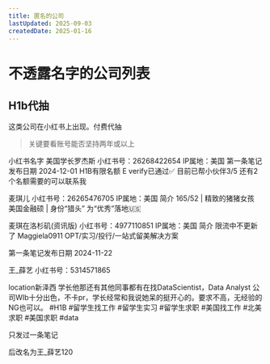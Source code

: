 ```yaml
---
title: 匿名的公司
lastUpdated: 2025-09-03
createdDate: 2025-01-16
---
```

# 不透露名字的公司列表


## H1b代抽
这类公司在小红书上出现。付费代抽

> 关键要看账号能否坚持两年或以上

小红书名字 美国学长罗杰斯
小红书号：26268422654
IP属地：美国
第一条笔记发布日期 2024-12-01
H1B有限名额
E verify已通过✅
目前已帮小伙伴3/5
还有2个名额需要的可以联系我


麦琪儿
小红书号：26265476705
IP属地：美国
简介 
165/52 | 精致的猪猪女孩
美国金融硕 | 身份“猎头”
为“优秀”落地🇺🇸

麦琪在洛杉矶(资讯版)
小红书号：4977110851
IP属地：美国
简介 
限流中不更新了
Maggiela0911
OPT/实习/投行/一站式留美解决方案

第一条笔记发布日期 2024-11-22

王_薛艺
小红书号：5314571865

location新泽西
学长他那还有其他同事都有在找DataScientist，Data Analyst
公司WIb十分出色，不卡pr，学长经常和我说她呆的挺开心的。要求不高，无经验的NG也可以。
﻿#H1B﻿ ﻿#留学生找工作﻿ ﻿#留学生实习﻿ ﻿#留学生求职﻿ ﻿#美国找工作﻿ ﻿#北美求职﻿ ﻿#美国求职﻿ ﻿#data﻿﻿

 只发过一条笔记

 后改名为王_薛艺120
